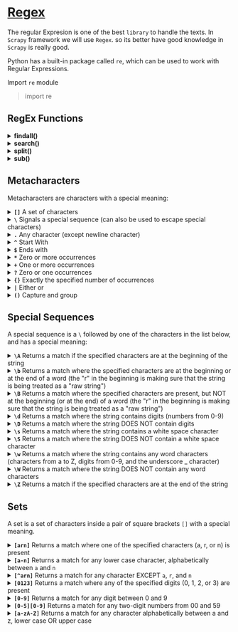 # [Regex](https://www.w3schools.com/python/python_regex.asp)
The regular Expresion is one of the best `library` to handle the texts. In `Scrapy` framework we will use `Regex`. so its better have good knowledge in `Scrapy` is really good.

Python has a built-in package called `re`, which can be used to work with Regular Expressions.

Import `re` module

> import re 

## RegEx Functions
<details>
  <summary><b>findall()</b></summary>

  Returns a list containing `all matches`

  `re.findall(str, str) -> list`

```
import re

txt = "The rain in Spain"
x = re.findall("ai", txt)
print(x)
```
output
```
['ai', 'ai']
```
</details>
    
<details>
  <summary><b>search()</b></summary>

  Returns a `Match object` if there is a match anywhere in the string

  If there is more than one match, only the `first occurrence` of the match will be returned.

  If no matches are found, the value `None` is returned.

  ```
import re

txt = "The rain in Spain"
x = re.search("\s", txt)

print("Match Object -->",x) 
```
output
```
Match Object --> <re.Match object; span=(3, 4), match=' '>
```
</details>


<details>
  <summary><b>split()</b></summary>

  Returns a `list` where the string has been split at each match

  You can control the number of occurrences by specifying the `maxsplit` as `third` positional parameter

  ```
import re

txt = "The rain in Spain"
x = re.split("\s", txt)
print(x
```
Output
```
['The', 'rain', 'in', 'Spain']
```
</details>




<details>
  <summary><b>sub()</b></summary>
  
  The `sub()` function replaces the matches with the text of your choice:

  ```
import re

#Replace all white-space characters with the digit "9":

txt = "The rain in Spain"
x = re.sub("\s", "9", txt)
print(x)
```
Output
```
The9rain9in9Spain
```
</details>

## Metacharacters
Metacharacters are characters with a special meaning:

<details>
  <summary><b><code>[]</code></b> A set of characters</summary>

  Example: `[a-m]`
  ```
import re

txt = "The rain in Spain"

#Find all lower case characters alphabetically between "a" and "m":

x = re.findall("[a-m]", txt)
print(x)
```
Output
```
['h', 'e', 'a', 'i', 'i', 'a', 'i']
```
</details>


<details>
  <summary><b><code>\</code></b>   Signals a special sequence (can also be used to escape special characters)</summary>
  
  ```
import re

txt = "That will be 59 dollars"

#Find all digit characters:

x = re.findall("\d", txt)
print(x)
```
Output
```
['5', '9']
```
</details>


<details>
  <summary><b><code>.</code></b> Any character (except newline character)	</summary>
  
  ```
import re

txt = "hello planet"

#Search for a sequence that starts with "he", followed by two (any) characters, and an "o":

x = re.findall("he..o", txt)
print(x)
```
Output
```
['hello']
```
  
</details>


<details>
  <summary><b><code>^</code></b>   Start With</summary>

```
import re
txt = "hello world"
x = re.findall("^hello", txt)
print(x)
```
Output
```
["hello"]
```
</details>


<details>
  <summary><b><code>$</code></b>   Ends with</summary>

```
import re

txt = "hello world"
x = re.findall("world$", txt )
print(x)
```
Output
```
["world"]
```
</details>

<details>
  <summary><b><code>*</code></b>   Zero or more occurrences</summary>


```
import re

txt = "hello planet"

#Search for a sequence that starts with "he", followed by 0 or more  (any) characters, and an "o":

x = re.findall("he.*o", txt)

print(x)

```
Output
```
['hello']
```
</details>


<details>
  <summary><b><code>+</code></b> One or more occurrences</summary>

```
import re

txt = "hello planet"

#Search for a sequence that starts with "he", followed by 1 or more  (any) characters, and an "o":

x = re.findall("he.+o", txt)

print(x)
```
Output
```
['hello']
```
</details>




<details>
  <summary><b><code>?</code></b> Zero or one occurrences</summary>

```
import re

txt = "hello planet"

#Search for a sequence that starts with "he", followed by 0 or 1  (any) character, and an "o":

x = re.findall("he.?o", txt)

print(x)

#This time we got no match, because there were not zero, not one, but two characters between "he" and the "o"
```
Output
```
[]
```
  
</details>


<details>
  <summary><b><code>{}</code></b> Exactly the specified number of occurrences	</summary>

  ```
import re

txt = "hello planet"

#Search for a sequence that starts with "he", followed excactly 2 (any) characters, and an "o":

x = re.findall("he.{2}o", txt)

print(x)
```
Output
```
['hello']
```
</details>

<details>
  <summary><b><code>|</code></b> Either or</summary>

  ```
import re

txt = "The rain in Spain falls mainly in the plain!"

#Check if the string contains either "falls" or "stays":

x = re.findall("falls|stays", txt)

print(x)

if x:
  print("Yes, there is at least one match!")
else:
  print("No match")
```
Output
```
['falls']
Yes, there is at least one match!
```
</details>

<details>
  <summary><b><code>()</code></b> 	Capture and group</summary>
</details>


## Special Sequences
A special sequence is a `\` followed by one of the characters in the list below, and has a special meaning:

<details>
  <summary><b><code>\A</code></b> Returns a match if the specified characters are at the beginning of the string	</summary>

  This is same like `^` Starts with

  ```
import re

txt = "The rain in Spain"

#Check if the string starts with "The":

x = re.findall("\AThe", txt)

print(x)

if x:
  print("Yes, there is a match!")
else:
  print("No match")

```
Output
```
['The']
Yes, there is a match!
```
</details>



<details>
  <summary><b><code>\b</code></b> Returns a match where the specified characters are at the beginning or at the end of a word
(the "r" in the beginning is making sure that the string is being treated as a "raw string")</summary>

Example 1
```
import re

txt = "The rain in Spain"

#Check if "ain" is present at the beginning of a WORD:

x = re.findall(r"\bain", txt)

print(x)

if x:
  print("Yes, there is at least one match!")
else:
  print("No match")
```
Output
```
[]
No match
```

Example 2
```
import re

txt = "The rain in Spain"

#Check if "ain" is present at the end of a WORD:

x = re.findall(r"ain\b", txt)

print(x)

if x:
  print("Yes, there is at least one match!")
else:
  print("No match")

```
Output
```
['ain', 'ain']
Yes, there is at least one match!
```
</details>


<details>
  <summary><b><code>\B</code></b> 	Returns a match where the specified characters are present, but NOT at the beginning (or at the end) of a word
(the "r" in the beginning is making sure that the string is being treated as a "raw string")	</summary>

  Example 1
  ```
import re

txt = "The rain in Spain"

#Check if "ain" is present, but NOT at the beginning of a word:

x = re.findall(r"\Bain", txt)

print(x)

if x:
  print("Yes, there is at least one match!")
else:
  print("No match")

```
Output
```
['ain', 'ain']
Yes, there is at least one match!
```

Example 2
```
import re

txt = "The rain in Spain"

#Check if "ain" is present, but NOT at the end of a word:

x = re.findall(r"ain\B", txt)

print(x)

if x:
  print("Yes, there is at least one match!")
else:
  print("No match")
```
Output
```
[]
No match
```
</details>

<details>
  <summary><b><code>\d</code></b> Returns a match where the string contains digits (numbers from 0-9)		</summary>

```
import re

txt = "The rain in Spain"

#Check if the string contains any digits (numbers from 0-9):

x = re.findall("\d", txt)

print(x)

if x:
  print("Yes, there is at least one match!")
else:
  print("No match")
```
Output
```
[]
No match
```
</details>



<details>
  <summary><b><code>\D</code></b> 	Returns a match where the string DOES NOT contain digits</summary>

```
import re

txt = "Hello World"

#Return a match at every no-digit character:

x = re.findall("\D", txt)

print(x)

if x:
  print("Yes, there is at least one match!")
else:
  print("No match")
```
Output
```
['H', 'e', 'l', 'l', 'o', ' ', 'W', 'o', 'r', 'l', 'd']
Yes, there is at least one match!
```
</details>


<details>
  <summary><b><code>\s</code></b> 	Returns a match where the string contains a white space character</summary>

  ```
import re

txt = "The rain in Spain"

#Return a match at every white-space character:

x = re.findall("\s", txt)

print(x)

if x:
  print("Yes, there is at least one match!")
else:
  print("No match")
```
Output
```
[' ', ' ', ' ']
Yes, there is at least one match!
```
</details>



<details>
  <summary><b><code>\S</code></b> 		Returns a match where the string DOES NOT contain a white space character</summary>

  ```
import re

txt = "Hello World"

#Return a match at every NON white-space character:

x = re.findall("\S", txt)

print(x)

if x:
  print("Yes, there is at least one match!")
else:
  print("No match")

```
Output
```
['H', 'e', 'l', 'l', 'o', 'W', 'o', 'r', 'l', 'd']
Yes, there is at least one match!
```
</details>


<details>
  <summary><b><code>\w</code></b> 	Returns a match where the string contains any word characters (characters from a to Z, digits from 0-9, and the underscore _ character)</summary>

```
import re

txt = "The rain in Spain"

#Return a match at every word character (characters from a to Z, digits from 0-9, and the underscore _ character):

x = re.findall("\w", txt)

print(x)

if x:
  print("Yes, there is at least one match!")
else:
  print("No match")
```

Output
```

['T', 'h', 'e', 'r', 'a', 'i', 'n', 'i', 'n', 'S', 'p', 'a', 'i', 'n']
Yes, there is at least one match!
```
</details>


<details>
  <summary><b><code>\W</code></b> 	Returns a match where the string DOES NOT contain any word characters</summary>

  ```
import re

txt = "The rain in Spain"

#Return a match at every NON word character (characters NOT between a and Z. Like "!", "?" white-space etc.):

x = re.findall("\W", txt)

print(x)

if x:
  print("Yes, there is at least one match!")
else:
  print("No match")

```
Output
```
[' ', ' ', ' ']
Yes, there is at least one match!
```
</details>


<details>
  <summary><b><code>\Z</code></b> Returns a match if the specified characters are at the end of the string</summary>

  ```
import re

txt = "The rain in Spain"

#Check if the string ends with "Spain":

x = re.findall("Spain\Z", txt)

print(x)

if x:
  print("Yes, there is a match!")
else:
  print("No match")
```
Output
```
['Spain']
Yes, there is a match!
```
</details>

## Sets
A set is a set of characters inside a pair of square brackets `[]` with a special meaning.

<details>
  <summary><b><code>[arn]</code></b> Returns a match where one of the specified characters (a, r, or n) is present</summary>

  ```
import re

txt = "The rain in Spain"

#Check if the string has any a, r, or n characters:

x = re.findall("[arn]", txt)

print(x)

if x:
  print("Yes, there is at least one match!")
else:
  print("No match")

```
Output
```
['r', 'a', 'n', 'n', 'a', 'n']
Yes, there is at least one match!
```
</details>


<details>
  <summary><b><code>[a-n]</code></b> Returns a match for any lower case character, alphabetically between <code>a</code> and <code>n</code></summary>

  ```
import re

txt = "The rain in Spain"

#Check if the string has any characters between a and n:

x = re.findall("[a-n]", txt)

print(x)

if x:
  print("Yes, there is at least one match!")
else:
  print("No match")

```
Output
```
['h', 'e', 'a', 'i', 'n', 'i', 'n', 'a', 'i', 'n']
Yes, there is at least one match!
```
</details>




<details>
  <summary><b><code>[^arn]</code></b> Returns a match for any character EXCEPT <code>a</code>, <code>r</code>, and <code>n</code> </summary>

```
import re

txt = "The rain in Spain"

#Check if the string has other characters than a, r, or n:

x = re.findall("[^arn]", txt)

print(x)

if x:
  print("Yes, there is at least one match!")
else:
  print("No match")
```
Output
```
['T', 'h', 'e', ' ', 'i', ' ', 'i', ' ', 'S', 'p', 'i']
Yes, there is at least one match!
```
</details>




<details>
  <summary><b><code>[0123]</code></b> Returns a match where any of the specified digits (0, 1, 2, or 3) are present </summary>

```
import re

txt = "The rain in Spain"

#Check if the string has any 0, 1, 2, or 3 digits:

x = re.findall("[0123]", txt)

print(x)

if x:
  print("Yes, there is at least one match!")
else:
  print("No match")
```
Output
```
[]
No match
```
</details>



<details>
  <summary><b><code>[0-9]</code></b> Returns a match for any digit between 0 and 9 </summary>

```
import re

txt = "8 times before 11:45 AM"

#Check if the string has any digits:

x = re.findall("[0-9]", txt)

print(x)

if x:
  print("Yes, there is at least one match!")
else:
  print("No match")
```
Output
```
['8', '1', '1', '4', '5']
Yes, there is at least one match!
```
</details>



<details>
  <summary><b><code>[0-5][0-9]</code></b> Returns a match for any two-digit numbers from 00 and 59 </summary>

```
import re

txt = "8 times before 11:45 AM"

#Check if the string has any two-digit numbers, from 00 to 59:

x = re.findall("[0-5][0-9]", txt)

print(x)

if x:
  print("Yes, there is at least one match!")
else:
  print("No match")
```
Output
```
['11', '45']
Yes, there is at least one match!
```
  
</details>




<details>
  <summary><b><code>[a-zA-Z]</code></b> Returns a match for any character alphabetically between a and z, lower case OR upper case </summary>

  ```
import re

txt = "8 times before 11:45 AM"

#Check if the string has any characters from a to z lower case, and A to Z upper case:

x = re.findall("[a-zA-Z]", txt)

print(x)

if x:
  print("Yes, there is at least one match!")
else:
  print("No match")

```
Output
```
['t', 'i', 'm', 'e', 's', 'b', 'e', 'f', 'o', 'r', 'e', 'A', 'M']
Yes, there is at least one match!
```
</details>

















